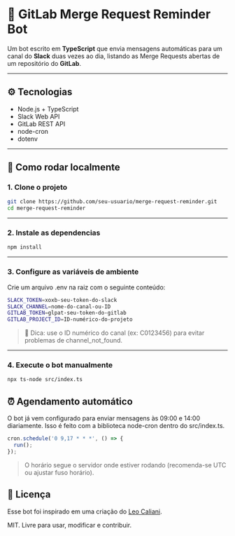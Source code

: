 # 🤖 GitLab Merge Request Reminder Bot

Um bot escrito em **TypeScript** que envia mensagens automáticas para um canal do **Slack** duas vezes ao dia, listando as Merge Requests abertas de um repositório do **GitLab**.

---

## ⚙️ Tecnologias

- Node.js + TypeScript  
- Slack Web API  
- GitLab REST API  
- node-cron  
- dotenv  

---

## 🚀 Como rodar localmente

### 1. Clone o projeto

```bash
git clone https://github.com/seu-usuario/merge-request-reminder.git
cd merge-request-reminder
```

---

### 2. Instale as dependencias

```bash
npm install
```

---

### 3. Configure as variáveis de ambiente

Crie um arquivo .env na raiz com o seguinte conteúdo:

```bash
SLACK_TOKEN=xoxb-seu-token-do-slack
SLACK_CHANNEL=nome-do-canal-ou-ID
GITLAB_TOKEN=glpat-seu-token-do-gitlab
GITLAB_PROJECT_ID=ID-numérico-do-projeto
```

> 🔐 Dica: use o ID numérico do canal (ex: C0123456) para evitar problemas de channel_not_found.

---

### 4. Execute o bot manualmente

```bash
npx ts-node src/index.ts
```

## ⏰ Agendamento automático

O bot já vem configurado para enviar mensagens às 09:00 e 14:00 diariamente. Isso é feito com a biblioteca node-cron dentro do src/index.ts.

```ts
cron.schedule('0 9,17 * * *', () => {
  run();
});
```

> O horário segue o servidor onde estiver rodando (recomenda-se UTC ou ajustar fuso horário).

## 📄 Licença

Esse bot foi inspirado em uma criação do [Leo Caliani](https://github.com/lcaliani).

MIT. Livre para usar, modificar e contribuir.

